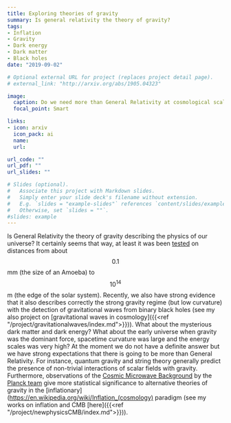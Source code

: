 ```yaml
---
title: Exploring theories of gravity
summary: Is general relativity the theory of gravity?
tags:
- Inflation
- Gravity
- Dark energy
- Dark matter
- Black holes
date: "2019-09-02"

# Optional external URL for project (replaces project detail page).
# external_link: "http://arxiv.org/abs/1905.04323"

image:
  caption: Do we need more than General Relativity at cosmological scales?
  focal_point: Smart

links:
- icon: arxiv
  icon_pack: ai
  name:
  url: 

url_code: ""
url_pdf: ""
url_slides: ""

# Slides (optional).
#   Associate this project with Markdown slides.
#   Simply enter your slide deck's filename without extension.
#   E.g. `slides = "example-slides"` references `content/slides/example-slides.md`.
#   Otherwise, set `slides = ""`.
#slides: example
---
```

Is General Relativity the theory of gravity describing the physics of our universe? It certainly seems that way, at least it was been [tested](https://en.wikipedia.org/wiki/Tests_of_general_relativity) on distances from about $$0.1$$mm (the size of an Amoeba) to $$10^{14}$$m (the edge of the solar system). Recently, we also have strong evidence that it also describes correctly the strong gravity regime (but low curvature) with the detection of gravitational waves from binary black holes (see my also project on [gravitational waves in cosmology]({{<ref "/project/gravitationalwaves/index.md">}})). What about the mysterious dark matter and dark energy? What about the early universe when gravity was the dominant force, spacetime curvature was large and the energy scales was very high? At the moment we do not have a definite answer but we have strong expectations that there is going to be more than General Relativity. For instance, quantum gravity and string theory generally predict the presence of non-trivial interactions of scalar fields with gravity. Furthermore, observations of the [Cosmic Microwave Background](https://en.wikipedia.org/wiki/Cosmic_microwave_background) by the [Planck team](https://arxiv.org/abs/1807.06211) give more statistical significance to alternative theories of gravity in the [inflationary](https://en.wikipedia.org/wiki/Inflation_(cosmology) paradigm (see my works on inflation and CMB [here]({{<ref "/project/newphysicsCMB/index.md">}})).